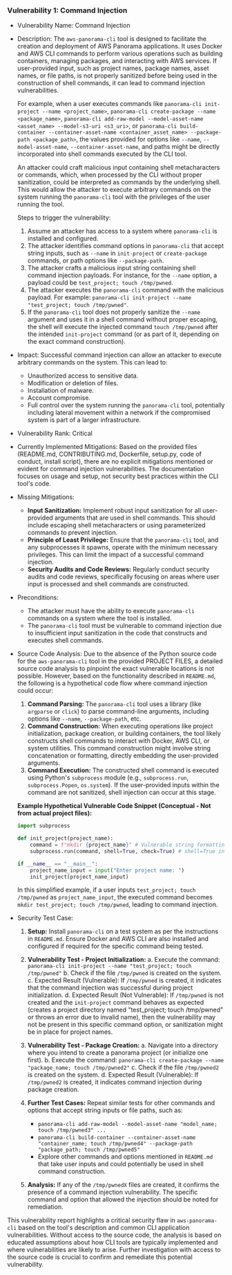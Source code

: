 ### Vulnerability 1: Command Injection

* Vulnerability Name: Command Injection
* Description:
    The `aws-panorama-cli` tool is designed to facilitate the creation and deployment of AWS Panorama applications. It uses Docker and AWS CLI commands to perform various operations such as building containers, managing packages, and interacting with AWS services. If user-provided input, such as project names, package names, asset names, or file paths, is not properly sanitized before being used in the construction of shell commands, it can lead to command injection vulnerabilities.

    For example, when a user executes commands like `panorama-cli init-project --name <project_name>`, `panorama-cli create-package --name <package_name>`, `panorama-cli add-raw-model --model-asset-name <asset_name> --model-s3-uri <s3_uri>`, or `panorama-cli build-container --container-asset-name <container_asset_name> --package-path <package_path>`, the values provided for options like `--name`, `--model-asset-name`, `--container-asset-name`, and paths might be directly incorporated into shell commands executed by the CLI tool.

    An attacker could craft malicious input containing shell metacharacters or commands, which, when processed by the CLI without proper sanitization, could be interpreted as commands by the underlying shell. This would allow the attacker to execute arbitrary commands on the system running the `panorama-cli` tool with the privileges of the user running the tool.

    Steps to trigger the vulnerability:
    1. Assume an attacker has access to a system where `panorama-cli` is installed and configured.
    2. The attacker identifies command options in `panorama-cli` that accept string inputs, such as `--name` in `init-project` or `create-package` commands, or path options like `--package-path`.
    3. The attacker crafts a malicious input string containing shell command injection payloads. For instance, for the `--name` option, a payload could be `test_project; touch /tmp/pwned`.
    4. The attacker executes the `panorama-cli` command with the malicious payload. For example: `panorama-cli init-project --name "test_project; touch /tmp/pwned"`.
    5. If the `panorama-cli` tool does not properly sanitize the `--name` argument and uses it in a shell command without proper escaping, the shell will execute the injected command `touch /tmp/pwned` after the intended `init-project` command (or as part of it, depending on the exact command construction).

* Impact:
    Successful command injection can allow an attacker to execute arbitrary commands on the system. This can lead to:
    * Unauthorized access to sensitive data.
    * Modification or deletion of files.
    * Installation of malware.
    * Account compromise.
    * Full control over the system running the `panorama-cli` tool, potentially including lateral movement within a network if the compromised system is part of a larger infrastructure.

* Vulnerability Rank: Critical

* Currently Implemented Mitigations:
    Based on the provided files (README.md, CONTRIBUTING.md, Dockerfile, setup.py, code of conduct, install script), there are no explicit mitigations mentioned or evident for command injection vulnerabilities. The documentation focuses on usage and setup, not security best practices within the CLI tool's code.

* Missing Mitigations:
    * **Input Sanitization:** Implement robust input sanitization for all user-provided arguments that are used in shell commands. This should include escaping shell metacharacters or using parameterized commands to prevent injection.
    * **Principle of Least Privilege:** Ensure that the `panorama-cli` tool, and any subprocesses it spawns, operate with the minimum necessary privileges. This can limit the impact of a successful command injection.
    * **Security Audits and Code Reviews:** Regularly conduct security audits and code reviews, specifically focusing on areas where user input is processed and shell commands are constructed.

* Preconditions:
    * The attacker must have the ability to execute `panorama-cli` commands on a system where the tool is installed.
    * The `panorama-cli` tool must be vulnerable to command injection due to insufficient input sanitization in the code that constructs and executes shell commands.

* Source Code Analysis:
    Due to the absence of the Python source code for the `aws-panorama-cli` tool in the provided PROJECT FILES, a detailed source code analysis to pinpoint the exact vulnerable locations is not possible. However, based on the functionality described in `README.md`, the following is a hypothetical code flow where command injection could occur:

    1. **Command Parsing:** The `panorama-cli` tool uses a library (like `argparse` or `click`) to parse command-line arguments, including options like `--name`, `--package-path`, etc.
    2. **Command Construction:**  When executing operations like project initialization, package creation, or building containers, the tool likely constructs shell commands to interact with Docker, AWS CLI, or system utilities. This command construction might involve string concatenation or formatting, directly embedding the user-provided arguments.
    3. **Command Execution:** The constructed shell command is executed using Python's `subprocess` module (e.g., `subprocess.run`, `subprocess.Popen`, `os.system`). If the user-provided inputs within the command are not sanitized, shell injection can occur at this stage.

    **Example Hypothetical Vulnerable Code Snippet (Conceptual - Not from actual project files):**

    ```python
    import subprocess

    def init_project(project_name):
        command = f"mkdir {project_name}" # Vulnerable string formatting
        subprocess.run(command, shell=True, check=True) # shell=True increases risk

    if __name__ == "__main__":
        project_name_input = input("Enter project name: ")
        init_project(project_name_input)
    ```
    In this simplified example, if a user inputs `test_project; touch /tmp/pwned` as `project_name_input`, the executed command becomes `mkdir test_project; touch /tmp/pwned`, leading to command injection.

* Security Test Case:
    1. **Setup:** Install `panorama-cli` on a test system as per the instructions in `README.md`. Ensure Docker and AWS CLI are also installed and configured if required for the specific command being tested.
    2. **Vulnerability Test - Project Initialization:**
        a. Execute the command: `panorama-cli init-project --name "test_project; touch /tmp/pwned"`
        b. Check if the file `/tmp/pwned` is created on the system.
        c. Expected Result (Vulnerable): If `/tmp/pwned` is created, it indicates that the command injection was successful during project initialization.
        d. Expected Result (Not Vulnerable): If `/tmp/pwned` is not created and the `init-project` command behaves as expected (creates a project directory named "test_project; touch /tmp/pwned" or throws an error due to invalid name), then the vulnerability may not be present in this specific command option, or sanitization might be in place for project names.

    3. **Vulnerability Test - Package Creation:**
        a. Navigate into a directory where you intend to create a panorama project (or initialize one first).
        b. Execute the command: `panorama-cli create-package --name "package_name; touch /tmp/pwned2"`
        c. Check if the file `/tmp/pwned2` is created on the system.
        d. Expected Result (Vulnerable): If `/tmp/pwned2` is created, it indicates command injection during package creation.

    4. **Further Test Cases:** Repeat similar tests for other commands and options that accept string inputs or file paths, such as:
        * `panorama-cli add-raw-model --model-asset-name "model_name; touch /tmp/pwned3" ...`
        * `panorama-cli build-container --container-asset-name "container_name; touch /tmp/pwned4" --package-path "package_path; touch /tmp/pwned5"`
        * Explore other commands and options mentioned in `README.md` that take user inputs and could potentially be used in shell command construction.

    5. **Analysis:** If any of the `/tmp/pwnedX` files are created, it confirms the presence of a command injection vulnerability. The specific command and option that allowed the injection should be noted for remediation.

This vulnerability report highlights a critical security flaw in `aws-panorama-cli` based on the tool's description and common CLI application vulnerabilities. Without access to the source code, the analysis is based on educated assumptions about how CLI tools are typically implemented and where vulnerabilities are likely to arise. Further investigation with access to the source code is crucial to confirm and remediate this potential vulnerability.